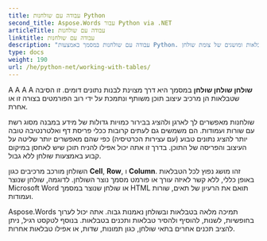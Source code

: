 ```yaml
---
title: עבודה עם שולחנות Python
second_title: Aspose.Words עבור Python via .NET
articleTitle: עבודה עם שולחנות
linktitle: עבודה עם שולחנות
description: "עבודה עם שולחנות במסמך באמצעות Python. היכרות עם טבלאות ומושגים של צומת שולחן Aspose.Words עבור Python."
type: docs
weight: 190
url: /he/python-net/working-with-tables/
---
```


A A A A **שולחן שולחן שולחן** במסמך היא דרך מצוינת לבנות נתונים דומים. זו הסיבה שטבלאות הן מרכיב עיצוב תוכן משותף ונתמכת על ידי רוב הפורמטים בצורה זו או אחרת.

שולחנות מאפשרים לך לארגן ולהציג בבירור כמויות גדולות של מידע במבנה מסוג רשת עם שורות ועמודות. הם משמשים גם לעתים קרובות ככלי פריסת דף ואלטרנטיבה טובה יותר להציג נתונים טבוע (עם עצירות הכרטיסיה) כפי שהם מאפשרים יותר שליטה על העיצוב והפריסה של התוכן. בדרך זו אתה יכול אפילו להניח תוכן שיש לאחסן במיקום קבוע באמצעות שולחן ללא גבול.

השולחן מורכב מרכיבים כגון **Cell**, **Row**, ו **Column**. זהו מושג נפוץ לכל הטבלאות באופן כללי, ללא קשר לאיזה עורך או פורמט מסמך נוצר השולחן. לדוגמה, שולחן שנוצר Microsoft Word או שולחן שנוצר במסמך HTML תואם את הרעיון של תאים, שורות ועמודות.

Aspose.Words תמיכה מלאה בטבלאות ובשולחן נאמנות גבוה. אתה יכול לערוך בחופשיות, לשנות, להוסיף ולהסיר טבלאות ותכנים בטבלאות. בנוסף לטקסט רגיל, ניתן להציב תכנים אחרים בתאי שולחן, כגון תמונות, שדות, או אפילו טבלאות אחרות.